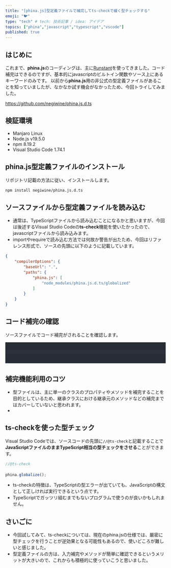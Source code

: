 ```yaml
---
title: "[phina.js]型定義ファイルで補完してts-checkで緩く型チェックする"
emoji: "🐦"
type: "tech" # tech: 技術記事 / idea: アイデア
topics: ["phina","javascript","typescript","vscode"]
published: true
---
```


## はじめに

これまで、**phina.js**のコーディングは、主に[Runstant](https://runstant.com/)を使ってきました。コード補完はできるのですが、基本的にjavascriptのビルトイン関数やソース上にあるキーワードのみです。
以前から**phina.js**用の非公式の型定義ファイルがあることを知っていましたが、なかなか試す機会がなかったため、今回トライしてみました。

https://github.com/negiwine/phina.js.d.ts

## 検証環境
* Manjaro Linux
* Node.js v19.5.0
* npm 8.19.2
* Visual Studio Code 1.74.1

## phina.js型定義ファイルのインストール

リポジトリ記載の方法に従い、インストールします。

```sh
npm install negiwine/phina.js.d.ts
```

## ソースファイルから型定義ファイルを読み込む

* 通常は、TypeScriptファイルから読み込むことになるかと思いますが、今回は後述するVisual Studio Codeの**ts-check**機能を使いたかったので、javascriptファイルから読み込みます。
* importやrequireで読み込む方法では何故か警告が出たため、今回はリファレンス形式で、ソースの先頭に以下のように記載しています。

```json
{
    "compilerOptions": {
        "baseUrl": ".",
        "paths": {
            "phina.js": [
                "node_modules/phina.js.d.ts/globalized"
            ]
        }
    }
}
```

## コード補完の確認

ソースファイルでコード補完がされることを確認します。

![code-hint.gif](/images/code-hint.gif)

## 補完機能利用のコツ

* 型ファイルは、主に単一のクラスのプロパティやメソッドを補完することを目的としているため、継承クラスにおける継承元のメソッドなどの補完まではカバーしていないと思われます。
*

## ts-checkを使った型チェック

Visual Studio Codeでは、ソースコードの先頭に```//@ts-check```と記載することで**JavaScriptファイルのままTypeScript相当の型チェックをさせる**ことができます。

```js
//@ts-check

phina.globalize();
```

* ts-checkの特徴は、TypeScriptの型エラーが出ていても、JavaScriptの構文として正しければ実行できるという点です。
* TypeScriptでガッツリ組むまでもないプログラムで使うのが良いかもしれません。

## さいごに

* 今回試してみて、ts-checkについては、現在のphina.jsの仕様では、厳密に型チェックを行うことが逆効果となる可能性もあるので、使いどころが難しいと感じました。
* 型定義ファイルの方は、入力補完やメソッドが簡単に確認できるというメリットが大きいので、これからも積極的に使っていこうと思いました。